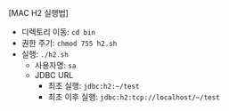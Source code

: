 [MAC H2 실행법]
- 디렉토리 이동: `cd bin`
- 권한 주기: `chmod 755 h2.sh`
- 실행: `./h2.sh`
  - 사용자명: `sa`
  - JDBC URL
    - 최초 실행: `jdbc:h2:~/test`
    - 최초 이후 실행: `jdbc:h2:tcp://localhost/~/test`
